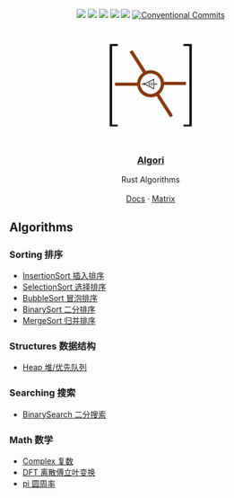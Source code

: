 <div align="center">

[![](https://img.shields.io/crates/d/algori.svg)](https://crates.io/crates/algori)
[![](https://img.shields.io/github/forks/barrensea/algori.svg)](https://github.com/BarrenSea/algori/fork)
[![](https://img.shields.io/github/repo-size/barrensea/algori.svg)](https://github.com/BarrenSea/algori)
[![](https://img.shields.io/github/stars/barrensea/algori.svg)](https://github.com/BarrenSea/algori)
[![](https://img.shields.io/github/commit-activity/t/barrensea/algori.svg)](https://github.com/BarrenSea/algori)
[![Conventional Commits](https://img.shields.io/badge/Conventional%20Commits-1.0.0-%23FE5196?logo=conventionalcommits&logoColor=white)](https://conventionalcommits.org)


</div>

<p align="center">
  <a href="https://github.com/barrensea/algori" rel="noopener">
 <img width=200px height=200px src="./imgs/algori.png"></a>

 <h3 align="center"><a href="https://github.com/barrensea/algori">Algori</a></h3>
  <p align="center">
    Rust Algorithms
    <br />
    <br />
    <a href="https://docs.rs/algori">Docs</a>
    ·
    <a href="https://matrix.to/#/#algori:mozilla.org">Matrix</a>
  </p>
</p>

## Algorithms
### Sorting 排序
- [InsertionSort 插入排序](./doc/sorting/_index.md)
- [SelectionSort 选择排序](./doc/sorting/_index.md)
- [BubbleSort 冒泡排序](./doc/sorting/_index.md)
- [BinarySort 二分排序](./doc/sorting/_index.md)
- [MergeSort 归并排序](./doc/sorting/_index.md)
### Structures 数据结构
- [Heap 堆/优先队列](./doc/structure/_index.md)
### Searching 搜索
- [BinarySearch 二分搜索](./doc/searching/_index.md)
### Math 数学
- [Complex 复数](./doc/math/_index.md)
- [DFT 离散傅立叶变换](./doc/math/_index.md)
- [pi 圆周率](./doc/math/_index.md)

